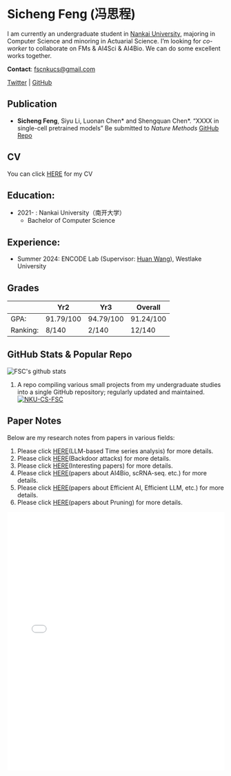 # Sicheng Feng (冯思程)
I am currently an undergraduate student in [Nankai University](https://www.nankai.edu.cn/), majoring in Computer Science and minoring in Actuarial Science. I’m looking for *co-worker* to collaborate on FMs & AI4Sci & AI4Bio. We can do some excellent works together.

**Contact**: fscnkucs@gmail.com

[Twitter](https://x.com/si_feng32704) | [GitHub](https://github.com/fscdc)

## Publication
- **Sicheng Feng**, Siyu Li, Luonan Chen* and Shengquan Chen*. “XXXX in single-cell pretrained models” Be submitted to _Nature Methods_ [GitHub Repo](https://github.com/BioX-NKU/scBackdoor)

## CV
You can click [HERE](/CV-Sicheng_Feng.pdf) for my CV

## Education:
- 2021- : Nankai University（南开大学）
  - Bachelor of Computer Science

## Experience:
- Summer 2024: ENCODE Lab (Supervisor: [Huan Wang](https://huanwang.tech/)), Westlake University

## Grades

|                 | Yr2        | Yr3        | Overall    |
|-----------------|------------|------------|------------|
| GPA:            | 91.79/100  | 94.79/100  | 91.24/100  |
| Ranking:        | 8/140      | 2/140      | 12/140     |

## GitHub Stats & Popular Repo

![FSC's github stats](https://github-readme-stats.vercel.app/api?username=fscdc&show_icons=true&theme=tokyonight) 

1. A repo compiling various small projects from my undergraduate studies into a single GitHub repository; regularly updated and maintained.
   [![NKU-CS-FSC](https://github-readme-stats.vercel.app/api/pin/?username=fscdc&repo=NKU-CS-FSC)](https://github.com/fscdc/NKU-CS-FSC)

## Paper Notes
Below are my research notes from papers in various fields:

1. Please click [HERE](./Paper-Note/model4ts.md)(LLM-based Time series analysis) for more details.
2. Please click [HERE](./Paper-Note/backdoor.md)(Backdoor attacks) for more details.
3. Please click [HERE](./Paper-Note/interesting.md)(Interesting papers) for more details.
4. Please click [HERE](./Paper-Note/bio.md)(papers about AI4Bio, scRNA-seq. etc.) for more details.
5. Please click [HERE](./Paper-Note/efficient-llm.md)(papers about Efficient AI, Efficient LLM, etc.) for more details.
5. Please click [HERE]()(papers about Pruning) for more details.


<div style="display: flex; justify-content: flex-start;">
  <iframe src="./maps.html" width="900" height="600" style="border: none;"></iframe>
</div>

